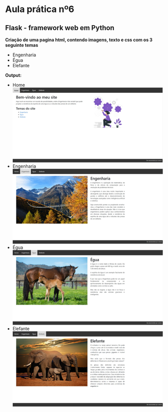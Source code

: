 # Aula prática nº6
## Flask - framework web em Python

**Criação de uma pagina html, contendo imagens, texto e css com os 3 seguinte temas**
- Engenharia
- Égua
- Elefante

**Output:**
- Home
![home](https://github.com/cvmota/plneb-2223/blob/main/TPC6/output/home.jpg)
- Engenharia
![engenharia](https://github.com/cvmota/plneb-2223/blob/main/TPC6/output/engenharia.jpg)
- Égua
![egua](https://github.com/cvmota/plneb-2223/blob/main/TPC6/output/egua.jpg)
- Elefante
![elefante](https://github.com/cvmota/plneb-2223/blob/main/TPC6/output/elefante.jpg)